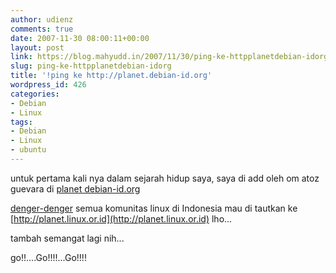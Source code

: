 ```yaml
---
author: udienz
comments: true
date: 2007-11-30 08:00:11+00:00
layout: post
link: https://blog.mahyudd.in/2007/11/30/ping-ke-httpplanetdebian-idorg.html
slug: ping-ke-httpplanetdebian-idorg
title: '!ping ke http://planet.debian-id.org'
wordpress_id: 426
categories:
- Debian
- Linux
tags:
- Debian
- Linux
- ubuntu
---
```


untuk pertama kali nya dalam sejarah hidup saya, saya di add oleh om atoz guevara
di [planet debian-id.org](http://planet.debian-id.org)

[denger-denger](http://okto.silaban.net/2007/11/linux/planet-komunitas-linux-indonesia-portal-linux/) semua komunitas linux di Indonesia mau di tautkan ke [http://planet.linux.or.id](http://planet.linux.or.id) lho...

tambah semangat lagi nih...

go!!....Go!!!!...Go!!!!
